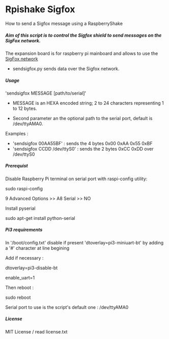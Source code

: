 # Rpishake Sigfox

How to send a Sigfox message using a RaspberryShake

##### Aim of this script is to control the Sigfox shield to send messages on the SigFox network.

The expansion board is for raspberry pi mainboard and allows to use the [SigFox network](http://sigfox.com)

- sendsigfox.py sends data over the Sigfox network.


##### Usage

'sendsigfox MESSAGE [path/to/serial]'

- MESSAGE is an HEXA encoded string; 2 to 24 characters representing 1 to 12 bytes.

- Second parameter an the optional path to the serial port, default is /dev/ttyAMA0.

Examples :
- 'sendsigfox 00AA55BF' : sends the 4 bytes 0x00 0xAA 0x55 0xBF
- 'sendsigfox CCDD /dev/ttyS0' : sends the 2 bytes 0xCC 0xDD over /dev/ttyS0

##### Prerequist

Disable Raspberry Pi terminal on serial port with raspi-config utility:

sudo raspi-config

9 Advanced Options >> A8 Serial >> NO

Install pyserial

sudo apt-get install python-serial

##### Pi3 requirements

In '/boot/config.txt' disable if present 'dtoverlay=pi3-miniuart-bt' by adding a '\#' character at line begining

Add if necessary :

dtoverlay=pi3-disable-bt

enable_uart=1

Then reboot :

sudo reboot

Serial port to use is the script's default one : /dev/ttyAMA0

##### License

MIT License / read license.txt
